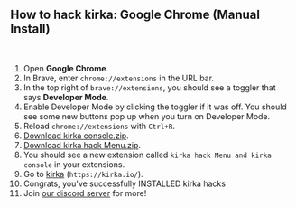 ## How to hack kirka: Google Chrome (Manual Install)

<br>

1. Open **Google Chrome**.
2. In Brave, enter ``chrome://extensions`` in the URL bar.
3. In the top right of `brave://extensions`, you should see a toggler that says **Developer Mode**.
4. Enable Developer Mode by clicking the toggler if it was off. You should see some new buttons pop up when you turn on Developer Mode.
5. Reload ``chrome://extensions`` with `Ctrl+R`.
6. [Download kirka console.zip](https://github.com/hackpdas/kirka-ex/raw/main/kirka%20console.zip).
7. [Download kirka hack Menu.zip](https://github.com/hackpdas/kirka-ex/raw/main/kirka%20hack%20Menu.zip).
9. You should see a new extension called `kirka hack Menu and kirka console` in your extensions.
10. Go to [kirka](https://kirka.io/) (``https://kirka.io/``).
14. Congrats, you've successfully INSTALLED kirka hacks
15. Join [our discord server](https://discord.gg/Nn2AA63cyC) for more!
